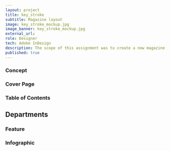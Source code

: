 ```yaml
---
layout: project
title: key_stroke
subtitle: Magazine layout
image: key_stroke_mockup.jpg
image_banner: key_stroke_mockup.jpg
external_url:
role: Designer
tech: Adobe InDesign
description: The scope of this assignment was to create a new magazine concept. I chose to create a magazine about Web Design and Development.
published: true
---
```


### Concept

### Cover Page

### Table of Contents

## Departments

### Feature

### Infographic